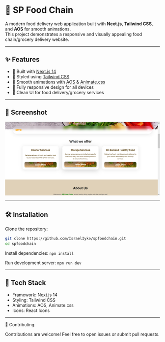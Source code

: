 # 🍔 SP Food Chain

A modern food delivery web application built with **Next.js**, **Tailwind CSS**, and **AOS** for smooth animations.  
This project demonstrates a responsive and visually appealing food chain/grocery delivery website.

---

## ✨ Features
- 🚀 Built with [Next.js 14](https://nextjs.org/)
- 🎨 Styled using [Tailwind CSS](https://tailwindcss.com/)
- 💫 Smooth animations with [AOS](https://michalsnik.github.io/aos/) & [Animate.css](https://animate.style/)
- 📱 Fully responsive design for all devices
- 🛒 Clean UI for food delivery/grocery services

---

## 📸 Screenshot
![Homepage](public/spfoods.png)

---

## 🛠️ Installation

Clone the repository:

```bash
git clone https://github.com/IsraelIyke/spfoodchain.git
cd spfoodchain
```

Install dependencies:
```npm install```

Run development server:
```npm run dev```

---

## 📂 Tech Stack
- Framework: Next.js 14
- Styling: Tailwind CSS
- Animations: AOS, Animate.css
- Icons: React Icons

---

🤝 Contributing

Contributions are welcome! Feel free to open issues or submit pull requests.
